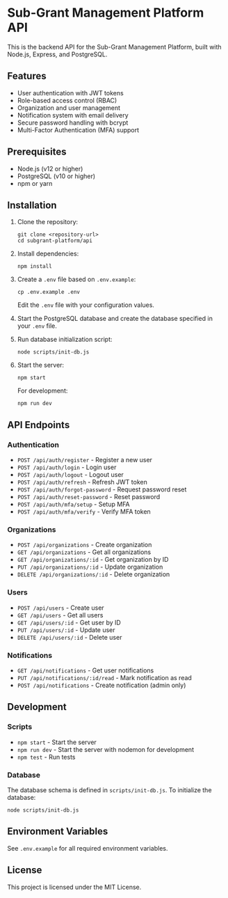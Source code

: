 # Sub-Grant Management Platform API

This is the backend API for the Sub-Grant Management Platform, built with Node.js, Express, and PostgreSQL.

## Features

- User authentication with JWT tokens
- Role-based access control (RBAC)
- Organization and user management
- Notification system with email delivery
- Secure password handling with bcrypt
- Multi-Factor Authentication (MFA) support

## Prerequisites

- Node.js (v12 or higher)
- PostgreSQL (v10 or higher)
- npm or yarn

## Installation

1. Clone the repository:
   ```
   git clone <repository-url>
   cd subgrant-platform/api
   ```

2. Install dependencies:
   ```
   npm install
   ```

3. Create a `.env` file based on `.env.example`:
   ```
   cp .env.example .env
   ```
   
   Edit the `.env` file with your configuration values.

4. Start the PostgreSQL database and create the database specified in your `.env` file.

5. Run database initialization script:
   ```
   node scripts/init-db.js
   ```

6. Start the server:
   ```
   npm start
   ```

   For development:
   ```
   npm run dev
   ```

## API Endpoints

### Authentication
- `POST /api/auth/register` - Register a new user
- `POST /api/auth/login` - Login user
- `POST /api/auth/logout` - Logout user
- `POST /api/auth/refresh` - Refresh JWT token
- `POST /api/auth/forgot-password` - Request password reset
- `POST /api/auth/reset-password` - Reset password
- `POST /api/auth/mfa/setup` - Setup MFA
- `POST /api/auth/mfa/verify` - Verify MFA token

### Organizations
- `POST /api/organizations` - Create organization
- `GET /api/organizations` - Get all organizations
- `GET /api/organizations/:id` - Get organization by ID
- `PUT /api/organizations/:id` - Update organization
- `DELETE /api/organizations/:id` - Delete organization

### Users
- `POST /api/users` - Create user
- `GET /api/users` - Get all users
- `GET /api/users/:id` - Get user by ID
- `PUT /api/users/:id` - Update user
- `DELETE /api/users/:id` - Delete user

### Notifications
- `GET /api/notifications` - Get user notifications
- `PUT /api/notifications/:id/read` - Mark notification as read
- `POST /api/notifications` - Create notification (admin only)

## Development

### Scripts
- `npm start` - Start the server
- `npm run dev` - Start the server with nodemon for development
- `npm test` - Run tests

### Database

The database schema is defined in `scripts/init-db.js`. To initialize the database:

```
node scripts/init-db.js
```

## Environment Variables

See `.env.example` for all required environment variables.

## License

This project is licensed under the MIT License.